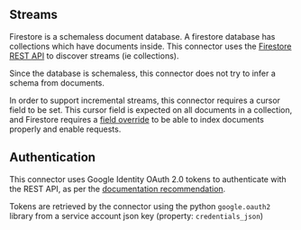 ## Streams

Firestore is a schemaless document database. A firestore database has collections which have documents inside. This connector uses the [Firestore REST API](https://firebase.google.com/docs/firestore/use-rest-api) to discover streams (ie collections).

Since the database is schemaless, this connector does not try to infer a schema from documents.

In order to support incremental streams, this connector requires a cursor field to be set. This cursor field is expected on all documents in a collection, and Firestore requires a [field override](https://firebase.google.com/docs/reference/firestore/indexes#fieldoverrides) to be able to index documents properly and enable requests.

## Authentication

This connector uses Google Identity OAuth 2.0 tokens to authenticate with the REST API, as per the [documentation recommendation](https://firebase.google.com/docs/firestore/use-rest-api#authentication_and_authorization).

Tokens are retrieved by the connector using the python `google.oauth2` library from a service account json key (property: `credentials_json`)